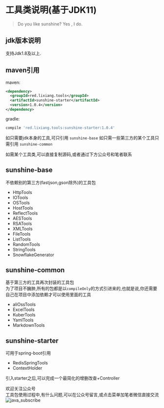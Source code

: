 # 工具类说明(基于JDK11)


> Do you like sunshine?  Yes , I do.

## jdk版本说明
支持Jdk1.8及以上.

## maven引用
maven:  
```xml
<dependency>
  <groupId>red.lixiang.tools</groupId>
  <artifactId>sunshine-starter</artifactId>
  <version>1.0.4</version>
</dependency>
```

gradle:
```groovy
compile 'red.lixiang.tools:sunshine-starter:1.0.4'
```
如只需要jdk本身的工具,可只引用 `sunshine-base`
如只需一些第三方的某个工具只需引用 `sunshine-common`

如需某个工具类,可以直接复制源码,或者通过下方公众号和笔者联系

## sunshine-base
不依赖别的第三方(fastjson,gson除外)的工具包
- HttpTools
- IOTools
- OSTools
- HostTools
- ReflectTools
- AESTools
- RSATools
- XMLTools
- FileTools
- ListTools
- RandomTools
- StringTools
- SnowflakeGenerator

## sunshine-common
基于第三方的工具再次封装的工具包  
为了项目不臃肿,所有的包都是以`compileOnly`的方式引进来的,也就是说,你还需要自己在项目中添加依赖才可以使用里面的工具  
- aliOssTools
- ExcelTools
- KuberTools
- YamlTools
- MarkdownTools

## sunshine-starter
可用于spring-boot引用 
- RedisSpringTools
- ContextHolder  

引入starter之后,可以完成一个最简化的增删改查+Controller


欢迎关注公众号  
工具包使用过程中,有什么问题,可以在公众号留言,或点击菜单加笔者微信直接交流    
![java_subscribe](https://gitee.com/smeilknife/image1/raw/master/image/java_subscribe.jpg)
